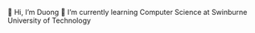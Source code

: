👋 Hi, I’m Duong
🌱 I’m currently learning Computer Science at Swinburne University of Technology

<!---
nduong1999vn/nduong1999vn is a ✨ special ✨ repository because its `README.md` (this file) appears on your GitHub profile.
You can click the Preview link to take a look at your changes.
--->
